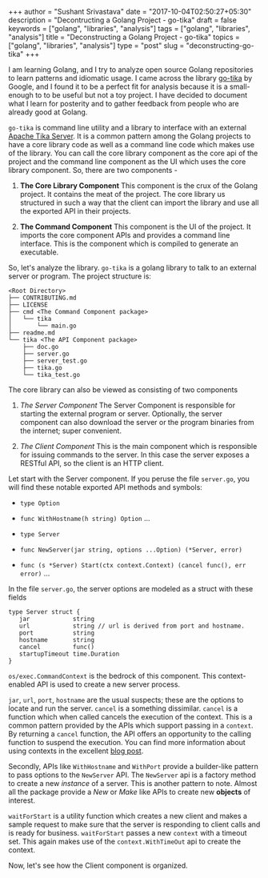+++
author = "Sushant Srivastava"
date = "2017-10-04T02:50:27+05:30"
description = "Decontructing a Golang Project - go-tika"
draft = false
keywords = ["golang", "libraries", "analysis"]
tags  = ["golang", "libraries", "analysis"]
title = "Deconstructing a Golang Project - go-tika"
topics = ["golang", "libraries", "analysis"]
type = "post"
slug = "deconstructing-go-tika"
+++

I am learning Golang, and I try to analyze open source Golang repositories to learn patterns and idiomatic usage. I came across the library [go-tika](https://github.com/google/go-tika) by Google, and I found it to be a perfect fit for analysis because it is a small-enough to to be useful but not a toy project. I have decided to document what I learn for posterity and to gather feedback from people who are already good at Golang.

`go-tika` is command line utility and a library to interface with an external [Apache Tika Server](https://tika.apache.org). It is a common pattern among the Golang projects to have a core library code as well as a command line code which makes use of the library. You can call the core library component as the core api of the project and the command line component as the UI which uses the core library component. So, there are two components - 

1. **The Core Library Component** This component is the crux of the Golang project. It contains the meat of the project. The core library us structured in such a way that the client can import the library and use all the exported API in their projects.

2. **The Command Component** This component is the UI of the project. It imports the core component APIs and provides a command line interface. This is the component which is compiled to generate an executable. 

So, let's analyze the library. `go-tika` is a golang library to talk to an external server or program. The project structure is:

```
<Root Directory>
├── CONTRIBUTING.md
├── LICENSE
├── cmd <The Command Component package>
│   └── tika
│       └── main.go
├── readme.md
└── tika <The API Component package>
    ├── doc.go
    ├── server.go
    ├── server_test.go
    ├── tika.go
    └── tika_test.go

```
The core library can also be viewed as consisting of two components 

1. *The Server Component* The Server Component is responsible for starting the external program or server. Optionally, the server component can also download the server or the program binaries from the internet; super convenient.

2. *The Client Component* This is the main component which is responsible for issuing commands to the server. In this case the server exposes a RESTful API, so the client is an HTTP client.

Let start with the Server component. If you peruse the file `server.go`, you will find these notable exported API methods and symbols:

* `type Option`
 * `func WithHostname(h string) Option`
 ...
 
* `type Server`
 * `func NewServer(jar string, options ...Option) (*Server, error)`
 * `func (s *Server) Start(ctx context.Context) (cancel func(), err error)`
 ...
 
 In the file `server.go`, the server options are modeled as a struct with these fields
 
 ```
 type Server struct {
	jar            string
	url            string // url is derived from port and hostname.
	port           string
	hostname       string
	cancel         func()
	startupTimeout time.Duration
}
 
 ```
 
 `os/exec.CommandContext` is the bedrock of this component. This context-enabled API is used to create a new server process.
 
 `jar`, `url`, `port`, `hostname` are the usual suspects; these are the options to locate and run the server. `cancel` is a something dissimilar. `cancel` is a function which when called cancels the execution of the context. This is a common pattern provided by the APIs which
 support passing in a `context`. By returning a `cancel` function, the API offers an opportunity to the calling function to suspend the execution. You can find more information about using contexts in the excellent [blog post](https://blog.golang.org/context).

 Secondly, APIs like `WithHostname` and `WithPort` provide a builder-like pattern to pass options to the `NewServer` API. The `NewServer`
 api is a factory method to create a new *instance* of a server. This is another pattern to note. Almost all the package provide
 a *New* or *Make* like APIs to create new **objects** of interest.

`waitForStart` is a utility function which creates a new client and makes a sample request to make sure that the server is responding to
client calls and is ready for business. `waitForStart` passes a new `context` with  a timeout set. This again makes use of the `context.WithTimeOut` api to create the context.

Now, let's see how the Client component is organized. 
 
 
 

